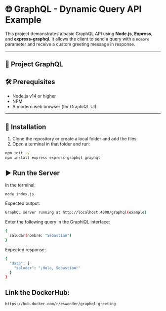 # 🌐 GraphQL - Dynamic Query API Example

This project demonstrates a basic GraphQL API using **Node.js**, **Express**, and **express-graphql**. It allows the client to send a query with a `nombre` parameter and receive a custom greeting message in response.

---

## 📁 Project GraphQL

## 🛠️ Prerequisites

- Node.js v14 or higher
- NPM
- A modern web browser (for GraphiQL UI)

---

## 🚀 Installation

1. Clone the repository or create a local folder and add the files.
2. Open a terminal in that folder and run:

```bash
npm init -y
npm install express express-graphql graphql

```

## ▶️ Run the Server
In the terminal:

```bash
node index.js

```
Expected output:

```bash
GraphQL server running at http://localhost:4000/graphql(example)
```

Enter the following query in the GraphiQL interface:
```bash
{
  saludar(nombre: "Sebastian")
}
```

Expected response:
```bash
{
  "data": {
    "saludar": "¡Hola, Sebastian!"
  }
}
```
## Link the DockerHub:
```bash
https://hub.docker.com/r/eswonder/graphql-greeting
```

